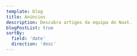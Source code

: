 ```yaml
---
template: blog
title: Anúncios
description: Descubra artigos da equipa do Nuxt.
blogPostList: true
sortBy:
  field: 'date'
  direction: 'desc'
---
```

